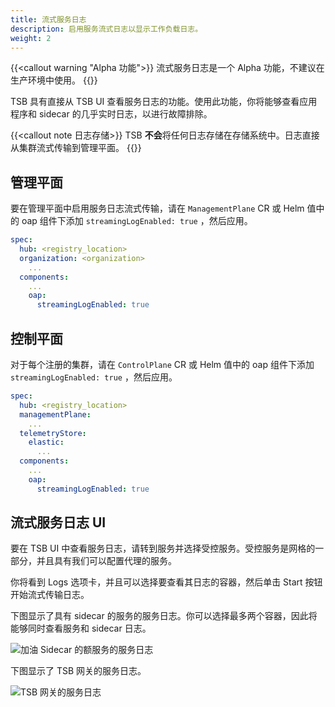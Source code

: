 ```yaml
---
title: 流式服务日志
description: 启用服务流式日志以显示工作负载日志。
weight: 2
---
```


{{<callout warning "Alpha 功能">}}
流式服务日志是一个 Alpha 功能，不建议在生产环境中使用。
{{</callout>}}

TSB 具有直接从 TSB UI 查看服务日志的功能。使用此功能，你将能够查看应用程序和 sidecar 的几乎实时日志，以进行故障排除。

{{<callout note 日志存储>}}
TSB **不会**将任何日志存储在存储系统中。日志直接从集群流式传输到管理平面。
{{</callout>}}

## 管理平面

要在管理平面中启用服务日志流式传输，请在 `ManagementPlane` CR 或 Helm 值中的 oap 组件下添加 `streamingLogEnabled: true` ，然后应用。

```yaml
spec:
  hub: <registry_location>
  organization: <organization>
    ...
  components:
    ...
    oap:
      streamingLogEnabled: true  
```

## 控制平面

对于每个注册的集群，请在 `ControlPlane` CR 或 Helm 值中的 oap 组件下添加 `streamingLogEnabled: true` ，然后应用。

```yaml
spec:
  hub: <registry_location>
  managementPlane:
    ...
  telemetryStore:
    elastic:
      ...
  components:
    ...
    oap:
      streamingLogEnabled: true
```

## 流式服务日志 UI

要在 TSB UI 中查看服务日志，请转到服务并选择受控服务。受控服务是网格的一部分，并且具有我们可以配置代理的服务。

你将看到 Logs 选项卡，并且可以选择要查看其日志的容器，然后单击 Start 按钮开始流式传输日志。

下图显示了具有 sidecar 的服务的服务日志。你可以选择最多两个容器，因此将能够同时查看服务和 sidecar 日志。

![加油 Sidecar 的额服务的服务日志](../../../assets/operations/streaming-log-service.png)

下图显示了 TSB 网关的服务日志。

![TSB 网关的服务日志](../../../assets/operations/streaming-log-gateway.png)
